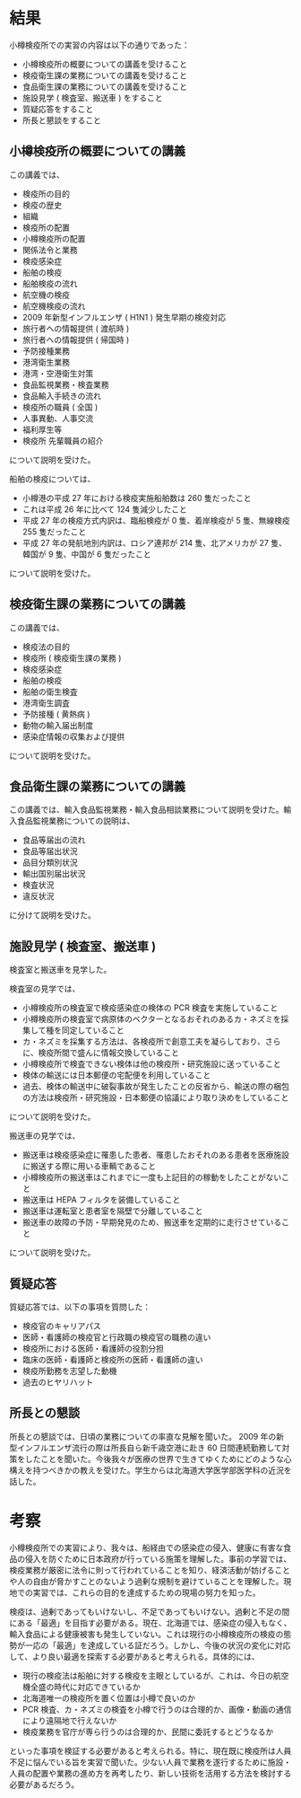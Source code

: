 # 結果

小樽検疫所での実習の内容は以下の通りであった：

- 小樽検疫所の概要についての講義を受けること
- 検疫衛生課の業務についての講義を受けること
- 食品衛生課の業務についての講義を受けること
- 施設見学 ( 検査室、搬送車 ) をすること
- 質疑応答をすること
- 所長と懇談をすること

## 小樽検疫所の概要についての講義

この講義では、

- 検疫所の目的
- 検疫の歴史
- 組織
- 検疫所の配置
- 小樽検疫所の配置
- 関係法令と業務
- 検疫感染症
- 船舶の検疫
- 船舶検疫の流れ
- 航空機の検疫
- 航空機検疫の流れ
- 2009 年新型インフルエンザ ( H1N1 ) 発生早期の検疫対応
- 旅行者への情報提供 ( 渡航時 )
- 旅行者への情報提供 ( 帰国時 )
- 予防接種業務
- 港湾衛生業務
- 港湾・空港衛生対策
- 食品監視業務・検査業務
- 食品輸入手続きの流れ
- 検疫所の職員 ( 全国 )
- 人事異動、人事交流
- 福利厚生等
- 検疫所 先輩職員の紹介

について説明を受けた。

船舶の検疫については、

- 小樽港の平成 27 年における検疫実施船舶数は 260 隻だったこと
- これは平成 26 年に比べて 124 隻減少したこと
- 平成 27 年の検疫方式内訳は、臨船検疫が 0 隻、着岸検疫が 5 隻、無線検疫 255 隻だったこと
- 平成 27 年の発航地別内訳は、ロシア連邦が 214 隻、北アメリカが 27 隻、韓国が 9 隻、中国が 6 隻だったこと

について説明を受けた。


## 検疫衛生課の業務についての講義

この講義では、

- 検疫法の目的
- 検疫所 ( 検疫衛生課の業務 )
- 検疫感染症
- 船舶の検疫
- 船舶の衛生検査
- 港湾衛生調査
- 予防接種 ( 黄熱病 )
- 動物の輸入届出制度
- 感染症情報の収集および提供

について説明を受けた。

## 食品衛生課の業務についての講義

この講義では、輸入食品監視業務・輸入食品相談業務について説明を受けた。輸入食品監視業務についての説明は、

- 食品等届出の流れ
- 食品等届出状況
- 品目分類別状況
- 輸出国別届出状況
- 検査状況
- 違反状況

に分けて説明を受けた。


## 施設見学 ( 検査室、搬送車 )

検査室と搬送車を見学した。

検査室の見学では、

- 小樽検疫所の検査室で検疫感染症の検体の PCR 検査を実施していること
- 小樽検疫所の検査室で病原体のベクターとなるおそれのあるカ・ネズミを採集して種を同定していること
- カ・ネズミを採集する方法は、各検疫所で創意工夫を凝らしており、さらに、検疫所間で盛んに情報交換していること
- 小樽検疫所で検査できない検体は他の検疫所・研究施設に送っていること
- 検体の輸送には日本郵便の宅配便を利用していること
- 過去、検体の輸送中に破裂事故が発生したことの反省から、輸送の際の梱包の方法は検疫所・研究施設・日本郵便の協議により取り決めをしていること

について説明を受けた。

搬送車の見学では、

- 搬送車は検疫感染症に罹患した患者、罹患したおそれのある患者を医療施設に搬送する際に用いる車輌であること
- 小樽検疫所の搬送車はこれまでに一度も上記目的の稼動をしたことがないこと
- 搬送車は HEPA フィルタを装備していること
- 搬送車は運転室と患者室を隔壁で分離していること
- 搬送車の故障の予防・早期発見のため、搬送車を定期的に走行させていること

について説明を受けた。

## 質疑応答

質疑応答では、以下の事項を質問した：

- 検疫官のキャリアパス
- 医師・看護師の検疫官と行政職の検疫官の職務の違い
- 検疫所における医師・看護師の役割分担
- 臨床の医師・看護師と検疫所の医師・看護師の違い
- 検疫所勤務を志望した動機
- 過去のヒヤリハット

## 所長との懇談

所長との懇談では、日頃の業務についての率直な見解を聞いた。 2009 年の新型インフルエンザ流行の際は所長自ら新千歳空港に赴き 60 日間連続勤務して対策をしたことを聞いた。今後我々が医療の世界で生きてゆくためにどのような心構えを持つべきかの教えを受けた。学生からは北海道大学医学部医学科の近況を話した。
# 考察

小樽検疫所での実習により、我々は、船経由での感染症の侵入、健康に有害な食品の侵入を防ぐために日本政府が行っている施策を理解した。事前の学習では、検疫業務が厳密に法令に則って行われていることを知り、経済活動が妨げることや人の自由が脅かすことのないよう過剰な規制を避けていることを理解した。現地での実習では、これらの目的を達成するための現場の努力を知った。

検疫は、過剰であってもいけないし、不足であってもいけない。過剰と不足の間にある「最適」を目指す必要がある。現在、北海道では、感染症の侵入もなく、輸入食品による健康被害も発生していない。これは現行の小樽検疫所の検疫の態勢が一応の「最適」を達成している証だろう。しかし、今後の状況の変化に対応して、より良い最適を探索する必要があると考えられる。具体的には、

- 現行の検疫法は船舶に対する検疫を主眼としているが、これは、今日の航空機全盛の時代に対応できているか
- 北海道唯一の検疫所を置く位置は小樽で良いのか
- PCR 検査、カ・ネズミの検査を小樽で行うのは合理的か、画像・動画の通信により遠隔地で行えないか
- 検疫業務を官庁が専ら行うのは合理的か、民間に委託するとどうなるか

といった事項を検証する必要があると考えられる。特に、現在既に検疫所は人員不足に悩んでいる旨を実習で聞いた。少ない人員で業務を遂行するために施設・人員の配置や業務の進め方を再考したり、新しい技術を活用する方法を検討する必要があるだろう。
